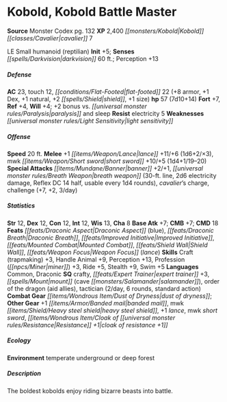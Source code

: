 ﻿---
cssclass: [monsters]
title1: Kobold, Kobold Battle Master
title2: Kobold Battle Master
CR: 6
sources:
- name: Monster Codex
  page: 132
  link: http://paizo.com/products/btpy9926?Pathfinder-Roleplaying-Game-Monster-Codex
XP: 2400
race: Kobold
classes:
- cavalier 7
alignment: LE
size: Small
type: humanoid
subtypes:
- reptilian
initiative:
  bonus: 5
senses:
  darkvision: 60
AC:
  AC: 23
  touch: 12
  flat_footed: 22
  components:
    armor: 8
    dex: 1
    natural: 1
    shield: 2
    size: 1
HP:
  HP: 57
  long: 7d10+14
saves:
  fort: 7
  ref: 4
  will: 4
  other: +2 bonus vs. paralysis and sleep
resistances:
  electricity: 5
weaknesses:
- light sensitivity
speeds:
  base: 20
attacks:
  melee:
  - - text: +1 lance +11/+6 (1d6+2/×3)
      entries:
      - - damage: 1d6+2
          crit_multiplier: 3
      attack: +1 lance
      bonus:
      - 11
      - 6
    - text: mwk short sword +10/+5 (1d4+1/19-20)
      entries:
      - - damage: 1d4+1
          crit_range: 19-20
      attack: mwk short sword
      bonus:
      - 10
      - 5
  special:
  - banner +2/+1
  - breath weapon (30-ft. line, 2d6 electricity damage, Reflex DC 14 half, usable
    every 1d4 rounds)
  - cavalier's charge
  - challenge (+7, +2, 3/day)
ability_scores:
  STR: 12
  DEX: 12
  CON: 12
  INT: 12
  WIS: 13
  CHA: 8
BAB: 7
CMB: 7
CMD: 18
feats:
- superscripts:
  - ARG
  name: Draconic Aspect (blue)
- superscripts:
  - ARG
  name: Draconic Breath
- name: Improved Initiative
- name: Mounted Combat
- superscripts:
  - APG
  name: Shield Wall
- name: Weapon Focus (lance)
skills:
  Craft (trapmaking): 3
  Handle Animal: 9
  Perception: 13
  Profession (miner): 3
  Ride: 5
  Stealth: 9
  Swim: 5
languages:
- Common
- Draconic
special_qualities:
- crafty
- expert trainer +3
- mount (cave salamander)
- order of the dragon (aid allies)
- tactician (2/day, 6 rounds, standard action)
gear:
  combat:
  - dust of dryness
  other:
  - +1 banded mail
  - mwk heavy steel shield
  - +1 lance
  - mwk short sword
  - cloak of resistance +1
ecology:
  environment: temperate underground or deep forest
desc_long: The boldest kobolds enjoy riding bizarre beasts into battle.

---

# Kobold, Kobold Battle Master

**Source** Monster Codex pg. 132
**XP** 2,400
_[[monsters/Kobold|Kobold]]_ _[[classes/Cavalier|cavalier]]_ 7

LE Small humanoid (reptilian)
**Init** +5; **Senses** _[[spells/Darkvision|darkvision]]_ 60 ft.; Perception +13

##### Defense

**AC** 23, touch 12, _[[conditions/Flat-Footed|flat-footed]]_ 22 (+8 armor, +1 Dex, +1 natural, +2 _[[spells/Shield|shield]]_, +1 size)
**hp** 57 (7d10+14)
**Fort** +7, **Ref** +4, **Will** +4; +2 bonus vs. _[[universal monster rules/Paralysis|paralysis]]_ and sleep
**Resist** electricity 5
**Weaknesses** _[[universal monster rules/Light Sensitivity|light sensitivity]]_

##### Offense
**Speed** 20 ft.
**Melee** +1 _[[items/Weapon/Lance|lance]]_ +11/+6 (1d6+2/×3), mwk _[[items/Weapon/Short sword|short sword]]_ +10/+5 (1d4+1/19–20)
**Special Attacks** _[[items/Mundane/Banner|banner]]_ +2/+1, _[[universal monster rules/Breath Weapon|breath weapon]]_ (30-ft. line, 2d6 electricity damage, Reflex DC 14 half, usable every 1d4 rounds), _cavalier_’s charge, challenge (+7, +2, 3/day)

##### Statistics
**Str** 12, **Dex** 12, **Con** 12, **Int** 12, **Wis** 13, **Cha** 8
**Base Atk** +7; **CMB** +7; **CMD** 18
**Feats** _[[feats/Draconic Aspect|Draconic Aspect]]_ (blue), _[[feats/Draconic Breath|Draconic Breath]]_, _[[feats/Improved Initiative|Improved Initiative]]_, _[[feats/Mounted Combat|Mounted Combat]]_, _[[feats/Shield Wall|Shield Wall]]_, _[[feats/Weapon Focus|Weapon Focus]]_ (_lance_)
**Skills** Craft (trapmaking) +3, Handle Animal +9, Perception +13, Profession (_[[npcs/Miner|miner]]_) +3, Ride +5, Stealth +9, Swim +5
**Languages** Common, Draconic
**SQ** crafty, _[[feats/Expert Trainer|expert trainer]]_ +3, _[[spells/Mount|mount]]_ (cave _[[monsters/Salamander|salamander]]_), order of the dragon (aid allies), tactician (2/day, 6 rounds, standard action)
**Combat Gear** _[[items/Wondrous Item/Dust of Dryness|dust of dryness]]_; **Other Gear** +1 _[[items/Armor/Banded mail|banded mail]]_, mwk _[[items/Shield/Heavy steel shield|heavy steel shield]]_, +1 _lance_, mwk _short sword_, _[[items/Wondrous Item/Cloak of _[[universal monster rules/Resistance|Resistance]]_ +1|cloak of _resistance_ +1]]_

##### Ecology

**Environment** temperate underground or deep forest

##### Description

The boldest kobolds enjoy riding bizarre beasts into battle.